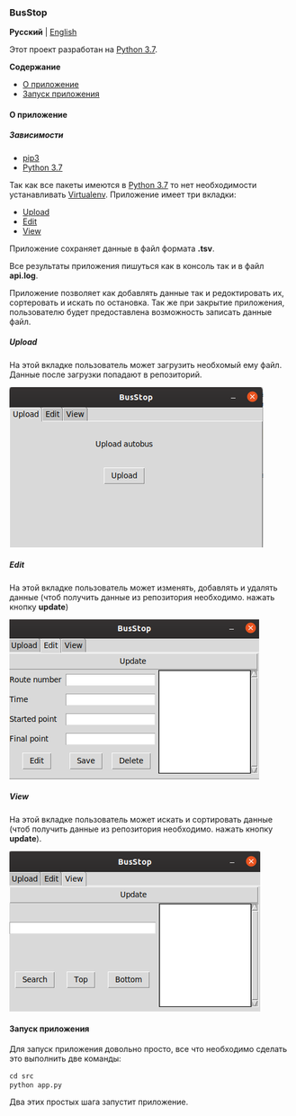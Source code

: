 ### BusStop

**Русский** | [English](../../README.md)

Этот проект разработан на [Python 3.7](https://www.ics.uci.edu/~pattis/common/handouts/pythoneclipsejava/python.html).

**Содержание**

- [О приложение](#about-app)
- [Запуск приложения](#application-launch)

<a name="about-app"></a>
#### О приложение
##### Зависимости
* [pip3](https://github.com/pypa/pip)
* [Python 3.7](https://www.ics.uci.edu/~pattis/common/handouts/pythoneclipsejava/python.html)

Так как все пакеты имеются в [Python 3.7](https://www.ics.uci.edu/~pattis/common/handouts/pythoneclipsejava/python.html)
то нет необходимости устанавливать [Virtualenv](https://virtualenv.pypa.io/en/stable/installation/).
Приложение имеет три вкладки:
- [Upload](#upload)
- [Edit](#edit)
- [View](#view)

Приложение сохраняет данные в файл формата **.tsv**.
 
Все результаты приложения пишуться как в консоль так и в файл **api.log**.

Приложение позволяет как добавлять данные так и редоктировать их, сортеровать и искать по остановка.
Так же при закрытие приложения, пользователю будет предоставлена возможность записать данные файл.

##### Upload
На этой вкладке пользователь может загрузить необхомый ему файл. Данные после загрузки попадают в репозиторий.

![upload](../img/upload.png)

##### Edit
На этой вкладке пользователь может изменять, добавлять и удалять данные (чтоб получить данные из репозитория необходимо.
нажать кнопку **update**)

![edit](../img/edit.png)

##### View
На этой вкладке пользователь может искать и сортировать данные (чтоб получить данные из репозитория необходимо.
нажать кнопку **update**).

![view](../img/view.png)


<a name="application-launch"></a>
#### Запуск приложения

Для запуск приложения довольно просто, все что необходимо сделать это выполнить две команды:

    cd src
    python app.py

Два этих простых шага запустит приложение.